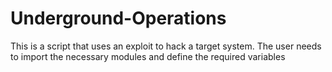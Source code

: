 # Underground-Operations
This is a script that uses an exploit to hack a target system. The user needs to import the necessary modules and define the required variables
